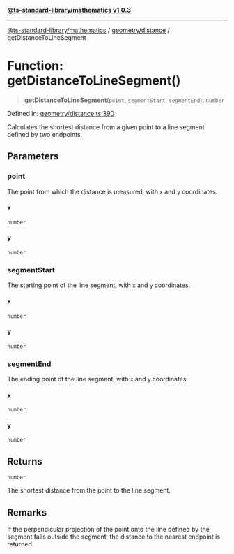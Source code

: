 [**@ts-standard-library/mathematics v1.0.3**](../../../README.md)

***

[@ts-standard-library/mathematics](../../../README.md) / [geometry/distance](../README.md) / getDistanceToLineSegment

# Function: getDistanceToLineSegment()

> **getDistanceToLineSegment**(`point`, `segmentStart`, `segmentEnd`): `number`

Defined in: [geometry/distance.ts:390](https://github.com/gabaudette/ts-stdlib/blob/be448e6a9d9c20c6c2f27f6550ce4e65fc8c9b89/packages/mathematics/src/geometry/distance.ts#L390)

Calculates the shortest distance from a given point to a line segment defined by two endpoints.

## Parameters

### point

The point from which the distance is measured, with `x` and `y` coordinates.

#### x

`number`

#### y

`number`

### segmentStart

The starting point of the line segment, with `x` and `y` coordinates.

#### x

`number`

#### y

`number`

### segmentEnd

The ending point of the line segment, with `x` and `y` coordinates.

#### x

`number`

#### y

`number`

## Returns

`number`

The shortest distance from the point to the line segment.

## Remarks

If the perpendicular projection of the point onto the line defined by the segment
falls outside the segment, the distance to the nearest endpoint is returned.
